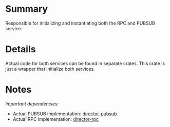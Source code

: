 
# Summary

Responsible for initializing and instantiating both the RPC and PUBSUB service.

# Details

Actual code for both services can be found in separate crates.
This crate is just a wrapper that initialize both services.

# Notes

*Important dependencies:*

 - Actual PUBSUB implementation: [director-pubsub](../director-pubsub/README.md)
 - Actual RPC implementation: [director-rpc](../director-rpc/README.md)

